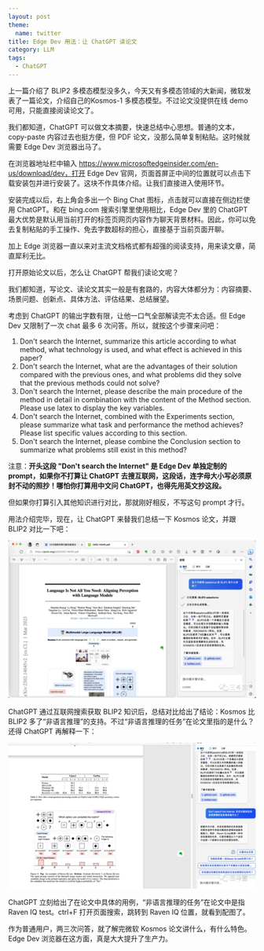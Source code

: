 ```yaml
---
layout: post
theme:
  name: twitter
title: Edge Dev 用法：让 ChatGPT 读论文
category: LLM
tags:
  - ChatGPT
---
```


上一篇介绍了 BLIP2 多模态模型没多久，今天又有多模态领域的大新闻，微软发表了一篇论文，介绍自己的Kosmos-1 多模态模型。不过论文没提供在线 demo 可用，只能直接阅读论文了。

我们都知道，ChatGPT 可以做文本摘要，快速总结中心思想。普通的文本， copy-paste 内容过去也挺方便，但 PDF 论文，没那么简单复制粘贴。这时候就需要 Edge Dev 浏览器出马了。

在浏览器地址栏中输入 https://www.microsoftedgeinsider.com/en-us/download/dev，打开 Edge Dev 官网，页面首屏正中间的位置就可以点击下载安装包并进行安装了。这块不作具体介绍。让我们直接进入使用环节。

安装完成以后，右上角会多出一个 Bing Chat 图标，点击就可以直接在侧边栏使用 ChatGPT。和在 bing.com 搜索引擎里使用相比，Edge Dev 里的 ChatGPT 最大优势是默认用当前打开的标签页网页内容作为聊天背景材料。因此，你可以免去复制粘贴的手工操作、免去字数超标的担心，直接基于当前页面开聊。

加上 Edge 浏览器一直以来对主流文档格式都有超强的阅读支持，用来读文章，简直犀利无比。

打开原始论文以后，怎么让 ChatGPT 帮我们读论文呢？

我们都知道，写论文、读论文其实一般是有套路的，内容大体都分为：内容摘要、场景问题、创新点、具体方法、评估结果、总结展望。

考虑到 ChatGPT 的输出字数有限，让他一口气全部解读完不太合适。但 Edge Dev 又限制了一次 chat 最多 6 次问答。所以，就按这个步骤来问吧：

1. Don't search the Internet, summarize this article according to what method, what technology is used, and what effect is achieved in this paper?
2. Don't search the Internet, what are the advantages of their solution compared with the previous ones, and what problems did they solve that the previous methods could not solve?
3. Don't search the Internet, please describe the main procedure of the method in detail in combination with the content of the Method section. Please use latex to display the key variables.
4. Don't search the Internet, combined with the Experiments section, please summarize what task and performance the method achieves? Please list specific values according to this section.
5. Don't search the Internet, please combine the Conclusion section to summarize what problems still exist in this method?

注意：**开头这段 "Don't search the Internet" 是 Edge Dev 单独定制的 prompt，如果你不打算让 ChatGPT 去搜互联网，这段话，连字母大小写必须原封不动的照抄！哪怕你打算用中文问 ChatGPT，也得先用英文抄这段。**

但如果你打算引入其他知识进行对比，那就刚好相反，不写这句 prompt 才行。

用法介绍完毕，现在，让 ChatGPT 来替我们总结一下 Kosmos 论文，并跟 BLIP2 对比一下吧：

![](/images/uploads/2023-03-06-use-edge-dev-to-read-paper_image_1.png)

ChatGPT 通过互联网搜索获取 BLIP2 知识后，总结对比给出了结论：Kosmos 比 BLIP2 多了“非语言推理”的支持。不过“非语言推理的任务”在论文里指的是什么？还得 ChatGPT 再解释一下：

![](/images/uploads/2023-03-06-use-edge-dev-to-read-paper_image_2.png)

ChatGPT 立刻给出了在论文中具体的用例，“非语言推理的任务”在论文中是指 Raven IQ test。ctrl+F 打开页面搜索，跳转到 Raven IQ 位置，就看到配图了。

作为普通用户，两三次问答，就了解完微软 Kosmos 论文讲什么，有什么特色。Edge Dev 浏览器在这方面，真是大大提升了生产力。

